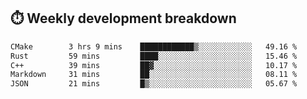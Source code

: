 ## ⏱️ Weekly development breakdown
<!--START_SECTION:waka-->

```txt
CMake        3 hrs 9 mins    ████████████▒░░░░░░░░░░░░   49.16 %
Rust         59 mins         ████░░░░░░░░░░░░░░░░░░░░░   15.46 %
C++          39 mins         ██▓░░░░░░░░░░░░░░░░░░░░░░   10.17 %
Markdown     31 mins         ██░░░░░░░░░░░░░░░░░░░░░░░   08.11 %
JSON         21 mins         █▒░░░░░░░░░░░░░░░░░░░░░░░   05.67 %
```

<!--END_SECTION:waka-->
